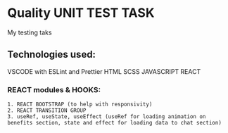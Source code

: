 # Quality UNIT TEST TASK

My testing taks

## Technologies used:

VSCODE with ESLint and Prettier
HTML SCSS JAVASCRIPT REACT

### REACT modules & HOOKS:

    1. REACT BOOTSTRAP (to help with responsivity)
    2. REACT TRANSITION GROUP
    3. useRef, useState, useEffect (useRef for loading animation on benefits section, state and effect for loading data to chat section)
